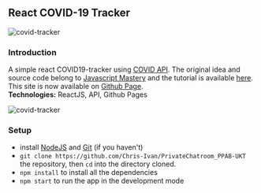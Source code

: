 ## React COVID-19 Tracker
![covid-tracker](https://i.ibb.co/Fq7QWdP/covid-global.jpg)

### Introduction
A simple react COVID19-tracker using [COVID API](https://covid19.mathdro.id/api). The original idea and source code belong to [Javascript Mastery](https://www.youtube.com/channel/UCmXmlB4-HJytD7wek0Uo97A) and the tutorial is available [here](https://www.youtube.com/watch?v=khJlrj3Y6Ls&t=3130s&ab_channel=JavaScriptMastery). This site is now available on [Github Page](https://chris-ivan.github.io/react-covid19-tracker/).<br>
<b>Technologies:</b> ReactJS, API, Github Pages

![covid-tracker](https://i.ibb.co/c2MKpth/covid-indo.jpg)

### Setup

- install [NodeJS](https://nodejs.org/en/) and [Git](https://git-scm.com/) (if you haven't)
- `git clone https://github.com/Chris-Ivan/PrivateChatroom_PPAB-UKT` the repository, then `cd` into the directory cloned.
- `npm install` to install all the dependencies
- `npm start` to run the app in the development mode
